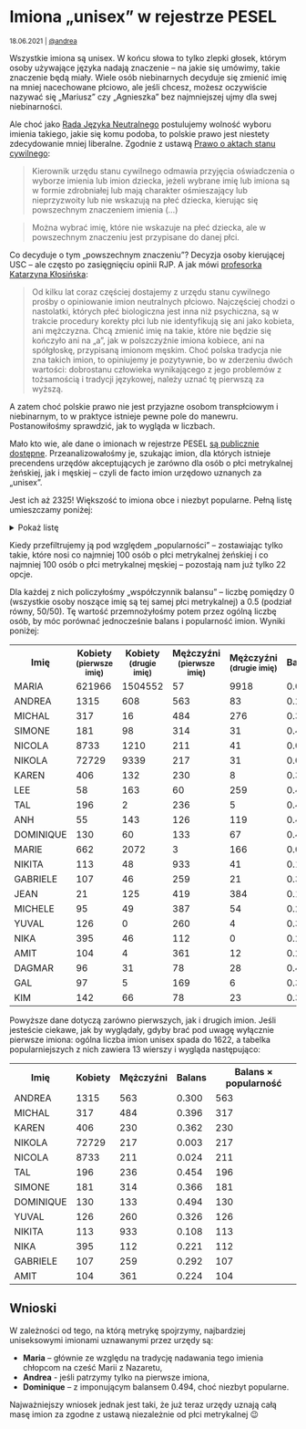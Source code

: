 # Imiona „unisex” w rejestrze PESEL

<small>18.06.2021 | [@andrea](/@andrea)</small>

Wszystkie imiona są unisex.
W końcu słowa to tylko zlepki głosek, którym osoby używające języka nadają znaczenie – 
na jakie się umówimy, takie znaczenie będą miały.
Wiele osób niebinarnych decyduje się zmienić imię na mniej nacechowane płciowo,
ale jeśli chcesz, możesz oczywiście nazywać się „Mariusz” czy „Agnieszka” bez najmniejszej ujmy dla swej niebinarności.

Ale choć jako [Rada Języka Neutralnego](/kolektyw-rjn) postulujemy wolność wyboru imienia takiego, jakie się komu podoba,
to polskie prawo jest niestety zdecydowanie mniej liberalne.
Zgodnie z ustawą [Prawo o aktach stanu cywilnego](https://isap.sejm.gov.pl/isap.nsf/DocDetails.xsp?id=WDU20140001741):

> Kierownik urzędu stanu cywilnego odmawia przyjęcia oświadczenia o wyborze imienia lub imion dziecka, jeżeli
> wybrane imię lub imiona są w formie zdrobniałej lub mają charakter ośmieszający lub nieprzyzwoity
> lub nie wskazują na płeć dziecka, kierując się powszechnym znaczeniem imienia (…)

> Można wybrać imię, które nie wskazuje na płeć dziecka, ale w powszechnym znaczeniu jest przypisane do danej płci.

Co decyduje o tym „powszechnym znaczeniu”? Decyzja osoby kierującej USC – ale często po zasięgnięciu opinii RJP.
A jak mówi [profesorka Katarzyna Kłosińska](https://wyborcza.pl/7,75410,26361697,prof-klosinska-dzban-to-slowo-nacechowane-pejoratywnie.html?disableRedirects=true):

> Od kilku lat coraz częściej dostajemy z urzędu stanu cywilnego prośby o opiniowanie imion neutralnych płciowo.
> Najczęściej chodzi o nastolatki, których płeć biologiczna jest inna niż psychiczna,
> są w trakcie procedury korekty płci lub nie identyfikują się ani jako kobieta, ani mężczyzna.
> Chcą zmienić imię na takie, które nie będzie się kończyło ani na „a”, jak w polszczyźnie imiona kobiece,
> ani na spółgłoskę, przypisaną imionom męskim. Choć polska tradycja nie zna takich imion, to opiniujemy je pozytywnie,
> bo w zderzeniu dwóch wartości: dobrostanu człowieka wynikającego z jego problemów z tożsamością i tradycji językowej,
> należy uznać tę pierwszą za wyższą.

A zatem choć polskie prawo nie jest przyjazne osobom transpłciowym i niebinarnym,
to w praktyce istnieje pewne pole do manewru.
Postanowiłośmy sprawdzić, jak to wygląda w liczbach.

Mało kto wie, ale dane o imionach w rejestrze PESEL [są publicznie dostępne](https://dane.gov.pl/dataset/1667,lista-imion-wystepujacych-w-rejestrze-pesel-osoby-zyjace).
Przeanalizowałośmy je, szukając imion, dla których istnieje precendens urzędów akceptujących je
zarówno dla osób o płci metrykalnej żeńskiej, jak i męskiej – czyli de facto imion urzędowo uznanych za „unisex”.

Jest ich aż 2325! Większość to imiona obce i niezbyt popularne. Pełną listę umieszczamy poniżej:

<details class="border mb-3">
    <summary class="bg-light p-2">Pokaż listę</summary>
    <div class="border-top small p-2">
        ABA, ABBAS, ABDALLA, ABDEL, ABDELFATTAH, ABDUL, ABDULLAH, ABDULLAH A, ABDULLAH H, ABDULLAH IBRAHIM, ABDULLAH M, ABDULLAHI, ABDULMUTTALIB A., ABDULRAHMAN, ABDUR, ABEBE, ABEER, ABHIJEET, ABHIJIT, ABI, ABIGAIL, ABIMBOLA, ABIOLA, ABIR, ABY, ADA, ADALET, ADAM, ADAMA, ADAMIA, ADAR, ADDISON, ADEDAYO, ADEEB, ADEEL, ADEL, ADELHEID, ADELIN, ADEOLA, ADEYINKA, ADHAM, ADI, ADIT, ADNAN, ADRIEL, ADY, AFEK, AGAM, AGHA, AGNE, AGNES, AGUNG, AH, AHMAD, AHMED, AHMED A, AHMED M, AIDAN, AIHUA, AILIN, AIMAN, AIMIN, AINUR, AIPING, AIRAT, AISHWARYA, AISSA, AJAY, AJAYKUMAR, AJIBOLA, AJIT, AKASH, AKHTAR, AKI, AKILA, AKIRA, AKRAM, ALA, ALAA, ALDIN, ALEKS, ALEKSA, ALEX, ALEXANDER, ALEXANDRE, ALEXIS, ALI, ALI A, ALI H, ALIJA, ALIKA, ALIKI, ALIN, ALIS, ALISA, ALISON, ALISSON, ALIX, ALLA, ALLAN, ALLEN, ALLY, ALMAS, ALMAZ, ALMOG, ALON, ALONA, ALPHA, ALVA, AMAL, AMAN, AMANDEEP, AMANI, AMARA, AMARACHI, AMARTUVSHIN, AMBAR, AMBER, AMEL, AMI, AMINE, AMIT, AMNAT, AMOR, AMRIT, AMY, AN, ANAN, ANAND, ANANDA, ANAR, ANASTASIA, ANASTASIIA, ANATOLII, ANDRE, ANDREA, ANDREE, ANDREJA, ANDRIA, ANDRII, ANDRZEJ, ANEL, ANG, ANGE, ANGEL, ANH, ANH DUONG, ANIK, ANIL, ANIS, ANITA, ANJUM, ANNA, ANNE, ANRI, ANSHI, ANSHU, ANTONI, ANTONIA, ANTONIE, ANU, ANUJ, ANUPAM, ANUSH, ANUUJIN, ANWAR, ANZHELA, APURVA, ARA, ARAD, ARAM, ARBEL, ARDEN, ARI, ARIA, ARIEL, ARIN, ARIS, ARLET, ARLO, ARMIN, ARSENA, ARTA, ARTEMI, ARTEMIS, ARTI, ARTUR, ARUNA, ARVIND, ARVINDBHAI, ARYA, ARZU, ASA, ASHISH, ASHLEY, ASHOK, ASHRAF, ASIL, ASSEM, ASSIL, ASTER, ASTRIT, ATA, ATAR, ATEF, ATIA, ATTILA, AUBREY, AUGUSTE, AUGUSTINE, AURELI, AUSTIN, AVERY, AVIN, AVINASH, AVIV, AVNI, AVRIL, AWAD, AXEL, AYAN, AYCAN, AYDAN, AYHAN, AYMAN, AYO, AYOMIDE, AZHAR, AZIZ, BA, BABA, BABUBHAI, BAHA, BAILEY, BAKYT, BALA, BALDEVBHAI, BANG, BAO, BAOHUA, BAR, BARAKAT, BARNABA, BASEM, BASHA, BASSAM, BASSEM, BAT, BAY, BEDA, BELA, BELAY, BELEID, BELLA, BEN, BENIA, BERNARD, BERNARDO, BERRY, BHAGWAN, BHARATBHAI, BHARATKUMAR, BHAVIN, BHIKHABHAI, BICH, BIJAYA, BIJU, BILLY, BIN, BINBIN, BING, BINGBING, BINH, BINU, BISHNU, BLAIR, BLAISE, BLAKE, BLESSING, BLUE, BO, BOHDAN, BOK, BOLA, BON, BONAWENTURA, BONG, BONNIE, BORAM, BOYU, BOŻYDAR, BRODIE, BRONISŁAWA, BROOKE, BROOKLYN, BROOKS, BROWN, BUI, BURHAN, BURÇAK, BUSHRA, BØJE, BẢO, CAMERON, CAMILLE, CAN, CANAN, CAO, CAREY, CARMEL, CARMEN, CARMINE, CAROL, CARROLL, CASEY, CASSIDY, CASTRO, CELESTINE, CEMRE, CEZAR, CHAITHANYA, CHAM, CHAN, CHANDRA, CHANDRASHEKHAR, CHANG, CHAO, CHARIS, CHARITY, CHARLIE, CHAU, CHEN, CHENG, CHENXI, CHENYI, CHENYU, CHETAN, CHI, CHIA, CHIA-YU, CHIDERA, CHIHIRO, CHIKA, CHIN, CHINAZA, CHINENYE, CHINH, CHINTAN, CHINWENDU, CHISOM, CHITRA, CHIZOBA, CHONG, CHRISTIAN, CHRISTINE, CHRISTY, CHU, CHUN, CHUNG, CHUNLI, CHUNYAN, CLAUDE, CLEMENCE, CODY, COLIN, CONCEPCION, CONG, CONNY, CONSTANTINE, CORIN, COURTNEY, CRISTIAN, CRISTIN, CRUZ, CZECH, DA, DAGENBACH, DAGMAR, DAHYABHAI, DAKOTA, DALE, DALI, DALIN, DALJIT, DAMILOLA, DAN, DANA, DANI, DANIEL, DANIELA, DANIELE, DANIELLE, DANILA, DANY, DAO, DAR, DARA, DARCY, DARIA, DARIN, DARSHAN, DARY, DAVINDER, DAWA, DAYAN, DE JESUS, DEE, DEEPAK, DEKEL, DEMETER, DENIS, DENISE, DENIZ, DENNIS, DENİZ, DERIN, DESIRE, DESTINY, DEVA, DEVI, DEVON, DHARMA, DHAVAL, DHIRAJKUMAR, DI, DIDAR, DIEM, DIEN, DIEP, DIEU, DILAN, DILIP, DIMA, DINA, DINESH, DINESHBHAI, DING, DINH, DIOR, DIPAK, DIVINE, DIZON, DMYTRO, DOAN, DOLAPO, DOMINGOS, DOMINIK, DOMINIKA, DOMINIQUE, DONALD, DONG, DONGHUA, DOR, DORIN, DORON, DREW, DROR, DU, DUC, DULGUUN, DUNG, DUONG, DURGA, DUYGU, DYLAN, DƯƠNG, E, EBUBECHUKWU, EDELTRAUD, EDEN, EDI, EDWARD, EFFIONG, EHAB, EINAV, EJIRO, EKA, EKIN, EKİN, ELA, ELEN, ELENI, ELEONOR, ELI, ELIA, ELIAN, ELIF, ELIS, ELISABETH, ELISHA, ELIYA, ELIZABETH, ELLIOT, ELLIS, ELOY, ELSI, ELVAN, EMAD, EMAN, EMI, EMILI, EMILIA, EMMA, EMMANUEL, EMMY, ENEA, ENIOLA, ENKHJARGAL, ENRIQUEZ, ERDENE, ERDZHAN, EREL, EREN, ERIS, EROL, ERZHAN, ESAM, ESE, ESIN, ESOSA, ESSAM, ETIENNE, EUN, EVA, EVELIN, EVREN, EVRIM, EWARYSTA, EWELIN, EWIN, EZEL, EZRA, EZZAT, FABIEN, FADY, FAISAL, FAKHRI AHMED, FAN, FANG, FARAG, FAREDIN, FARES, FARMAN, FATHI, FATMA, FAVOUR, FAWAD, FAWZI, FAWZY, FEI, FELICE, FENG, FERHAN, FIMA, FINLAY, FIRDAUS, FLORIA, FLORIS, FOUAD, FRANCIS, FRANCISCO, FRANCISZEK, FRANCISZKA, FRANK, FRANKIE, FUSSING, GABI, GABIN, GABRIEL, GABRIELA, GABRIELE, GABY, GAEL, GAGANDEEP, GAI, GAL, GALI, GAMAL, GANESH, GANGA, GANNA, GAO, GARCIA, GAURAV, GAY, GE, GENE, GEORGE, GEORGI, GEORGIA, GEORGIE, GEORGIOS, GERD, GERTRUD, GHASSAN, GIA, GIANG, GIFT, GIGI, GIL, GILI, GIRI, GIRISH, GIRMA, GIULI, GODWIN, GOHAR, GOMA, GONI, GOVINDA, GRANT, GUADALUPE, GUIFENG, GUIHUA, GUILLAUME, GUL, GUNJAN, GUO, GUOFENG, GURPREET, GURVINDER, GUTA, GUY, GYUNAL, GYUNER, GÖKSU, GÖKÇE, GÖRKEM, GÜNER, GÜNEŞ, HA, HA AN, HABIB, HABTAMU, HADAR, HADI, HAE, HAI, HAI ANH, HAIRONG, HAIWEI, HAJAR, HALEL, HALLEL, HALYNA, HAMAD, HAMDY, HAMED, HAMEED, HAMID, HAMZA, HAN, HANA, HANAN, HANG, HANH, HANI, HANINA, HANNA, HANS, HANY, HAO, HARDEEP, HARDING, HAREL, HARESH, HARESHBHAI, HARISH, HARJINDER, HARLEY, HARPER, HARPREET, HARSHADKUMAR, HARSHIT, HARUNA, HASAN, HASSAN, HASSAN M, HATEM, HATIM, HAU, HAY, HAYDEN, HAYOUNG, HAZAR, HE, HEAVEN, HEDWIG, HEE, HEINI, HEINTZ, HELAN, HELGARD, HELI, HELMI, HEMA, HEN, HENNY, HENRYK, HIEN, HIKARU, HIKMAT, HIKMET, HILAL, HILARY, HILDEGARD, HILLARY, HIRA, HIREN, HISHAM, HITENDRAKUMAR, HIÊN, HO, HOA, HOAI, HOAI ANH, HOAN, HOANG, HOANG ANH, HOANG LAN, HOANG LINH, HOI, HOJUNG, HONG, HONG ANH, HONGMIN, HONGPING, HONGWEI, HONGYU, HOPE, HORIA, HOSSAMELDIN, HOÀNG, HRUSHIKESH, HSIN, HUA, HUAN, HUANG, HUI, HUIJUN, HUIMIN, HUONG, HUSSAIN, HUSSEIN, HWA, HYO, HYUN, HYUNG, HYUNJIN, HYUSEIN, HÀ, HÒA, HẠNH, HẢI, HỒNG, I GUSTI, I-HSUAN, IAN, IBRAHIM, IBRYAM, IDAN, IDO, IFE, IFTIKHAR, IHOR, IHSAN, IKRAM, ILHAM, ILIA, ILKAY, ILLA, ILLIA, ILLY, IMAN, IMANI, IMRAN, IMTIAZ, IN, INBAL, INBAR, INDERPREET, INDI, INDIANA, INDIGO, INDRA, INES, INEZ, INGE, INGRID, INNA, INTI, IQBAL, IRA, IRAM, IRFAN, IRMGARD, IRYNA, ISA, ISLAM, ISMAEL, ISMAIL, ISMET, ISSA, ITA, IURII, IVAN, IVANNA, JACEK, JACK, JACKIE, JADE, JAE, JAGDISH, JAGDISHBHAI, JAHAN, JAI, JAIME, JAIN, JALAL, JAMAL, JAMES, JAMIE, JAN, JANE, JANI, JANINA, JANIS, JANNE, JAREMA, JARGAL, JARGALAN, JAROSŁAW, JASIM, JASMEET, JASMIN, JASPREET, JASVIR, JATINDER, JAVED, JAWAD, JAY, JAYA, JAYANT, JAYESHKUMAR, JAŚMIN, JEAN, JEEVAN, JEHAN, JEN, JENNIFER, JENNY, JENSEN, JEONG, JEONGMIN, JESS, JESSE, JESSIE, JESSY, JESUS, JI, JIA, JIACHEN, JIAHE, JIALE, JIALIN, JIAMING, JIAN, JIANAN, JIANFANG, JIANG, JIANHONG, JIANHUA, JIANMIN, JIANPING, JIANWEI, JIANXIN, JIANYING, JIAQI, JIAWEN, JIAYI, JIE, JIHAN, JIHO, JIMIN, JIN, JING, JINGHUA, JINGHUI, JINHONG, JINHUA, JINHUI, JINXIN, JINYOUNG, JINYU, JITENDRA, JITENDRAKUMAR, JIYOUNG, JO, JOAN, JOANN, JOAO, JOCELYN, JODY, JOEL, JOEY, JOHN, JOHNSON, JOLAN, JONA, JONES, JONG, JOO, JORDAN, JOSE, JOSEPH, JOSHUA, JOSÉ, JOUD, JOY, JOÃO, JU, JUAN, JUDA, JUDE, JUHA, JUHYUN, JULES, JULIAN, JULIE, JUMA, JUN, JUNE, JUNG, JUNGHYUN, JUNHONG, JUNHUA, JUNJIE, JUNYI, JURI, JUSTICE, JUSTINE, JUWON, JUYOUNG, JYOTI, JÓZEF, JÓZEFA, KADER, KADI, KADIR, KAI, KAJAL, KALI, KAMAL, KAMALJIT, KAMEL, KAMI, KAMLESHBHAI, KAMLESHKUMAR, KANTILAL, KANUBHAI, KAORU, KARA, KARAR, KAREEM, KAREL, KAREM, KAREN, KARI, KARIM, KARIN, KARISA, KARMA, KAROL, KAROLINA, KASEY, KATERYNA, KAUSHIK, KAY, KAYA, KAYO, KAYRA, KAZIMIERZ, KE, KEERTHI, KEHINDE, KEI, KELECHI, KELLY, KEMAL, KENAN, KENDAL, KENDALL, KENNEDY, KERRY, KERSTIN, KETAN, KETANKUMAR, KEXIN, KHAI, KHALED, KHALID, KHALIFA, KHAN, KHANG, KHANH, KHÁNH, KI, KIEU, KIM, KIM ANH, KIMI, KIRAN, KIRITBHAI, KIRTI, KISHAN, KISHOR, KOLIN, KOSMA, KOSTA, KOSTKA, KRISHNA, KRISS, KRISTEN, KRISTIN, KROGH, KRYSTYN, KUAN-YU, KUDZAI, KULWINDER, KUMAR, KUN, KUNAL, KWAN, KYEONG, KYOUNG, KYUNG, KYUNGSUK, LAI, LAIS, LAM, LAMAR, LAN, LANA, LANDSPERG, LANE, LANG, LARYSA, LATIF, LAUREN, LAURENCE, LAURI, LAURIEN, LAWRENCE, LAXMI, LE, LEA, LECHA, LEE, LEI, LEIGH, LEJBA, LEN, LENNOX, LENNY, LENY, LEO, LESIA, LESLEY, LESLIE, LEV, LI, LIAD, LIAM, LIAN, LIANG, LIBBY, LIBO, LICHAO, LIDOR, LIEL, LIEM, LIJUN, LILA, LILIAN, LILIANA, LILIIA, LIM, LIMA, LIMIN, LIMING, LIN, LIND, LINDSAY, LINDSEY, LING, LINH, LIOR, LIPA, LIPING, LIR, LIRAN, LIRAZ, LIRON, LIU, LIUBOV, LIUDMYLA, LIVIAN, LIWEI, LIXIN, LIYING, LOAN, LOBO, LOGAN, LOI, LONDON, LONG, LOPES, LOREN, LORETO, LORIAN, LORIS, LOTAN, LOU, LOUIE, LOUIS, LOUISA, LOUISE, LOUKA, LOVE, LU, LUA, LUAN, LUCA, LUCKY, LUISE, LUKA, LUND, LUNDE, LUONG, LUTFI, LUYEN, LY, LYKKE, LYN, LYNN, LYUBOV, LÊ, M., MA, MAAN, MAAYAN, MACKENZIE, MADHU, MADHUKAR, MAGED, MAHA, MAHDI, MAHENDRA, MAHER, MAHESH, MAHMOUD, MAI, MAINA, MAIS, MAJ, MAJID, MAKI, MAKO, MAKSYM, MALAK, MALIK, MALIN, MAME, MAN, MANA, MANDEEP, MANEL, MANIK, MANISH, MANMEET, MANOJ, MANPREET, MANSOOR, MANSOOR HASAN, MANSOUR A, MANU, MANUEL, MAO, MAOR, MARCEL, MARI, MARIA, MARIAN, MARICEL, MARIE, MARIEN, MARIIA, MARIN, MARION, MARIS, MARIYA, MARJA, MARJAN, MARLEN, MARLEY, MARLO, MARO, MARTINA, MARY, MARYA, MARYNA, MARÍA, MASON, MASOUD, MATEJA, MATEUSZ, MATTIA, MAX, MAXIME, MAY, MAYAH, MAYAN, MAZIN, MEDI, MEGHA, MEHMED, MEHMET, MEL, MELEK, MENA, MENDOZA, MENG, MERI, MERIÇ, MERLIN, MERON, METIN, MIAH, MIAO, MICAH, MICHAEL, MICHAL, MICHALI, MICHEL, MICHELE, MICHELL, MICHELLE, MIECZYSŁAW, MIGUEL, MIHAL, MIKA, MIKAL, MIKE, MIKHAL, MIKI, MIKO, MILAN, MILIND, MIN, MINA, MING, MINGHUI, MINGMING, MINH, MINH ANH, MINH HA, MINH THUY, MINH TU, MIO, MIRAC, MIRACLE, MIRAN, MIRAÇ, MIREL, MIRIAM, MIRIAN, MIRJAN, MIRZA, MISCHA, MISHA, MISHAL, MISHEL, MISZA, MISZEL, MITRA, MO, MOANA, MODESTA, MOHAMED, MOHAMED AHMED, MOHAMMAD, MOHAMMED, MOHAMMED A, MOHAMMED HASAN, MOHAMMED S, MOHAN, MOHANBHAI, MONIK, MONIR, MONTANA, MOR, MORAN, MORGAN, MOSTAFA, MOUSA, MUAMMER, MUHAMMAD, MUKTI, MUKUL, MUMTAZ, MUNACHI, MUNACHIMSO, MUSTAFA, MUSTAN, MUTLU, MWANGI, MY, MYKHAILO, MYKOLA, MYLTOFT, MYONG, MYROSLAVA, MYUNG, MØLLER, MỸ, NABI, NADEEM, NADIIA, NAGA, NAHAR, NAHED, NAHID, NAIR, NAJAH, NALIN, NAM, NAN, NANA, NANDA, NAO, NAPHAT, NARAN, NARENDRA, NARESHKUMAR, NARI, NARIMAN, NARINDER, NASIM, NASSER, NATALE, NATALIA, NATALIIA, NATHALIE, NATIA, NAVDEEP, NAYEF, NAZAR, NAZARETH, NAZIF, NAZLI, NDIDI, NEDZHIB, NEEL, NEERAJ, NEHAD, NELI, NELLY, NEO, NERI, NERMIN, NESS, NESTA, NETA, NETTA, NEVEN, NGAN, NGO, NGOAN, NGOC, NGOC ANH, NGOC DUNG, NGOC HA, NGOC LAN, NGOC PHUONG, NGOZI, NGUYEN, NGUYÊN, NGUYỄN, NGỌC, NHA, NHAN, NHAT, NHAT ANH, NHAT LINH, NHI, NHU, NICKI, NICKY, NICO, NICOL, NICOLA, NICOLE, NIHAD, NIHAL, NIK, NIKA, NIKE, NIKI, NIKITA, NIKKI, NIKO, NIKOL, NIKOLA, NIL, NILESH, NIMA, NIMESH, NINA, NING, NINH, NINO, NIR, NIRAJ, NIRINA, NIRMAL, NISAN, NITSAN, NITZAN, NIV, NIZAN, NOA, NOAH, NOAM, NOEL, NOI, NOLAN, NOMI, NOOR, NORI, NORIS, NOUR, NOY, NUR, NURAY, NURHAN, NURI, NURUL, NURZHAN, NUSRAT, NYARKO, NYASHA, OANH, OCEAN, OFEK, OFER, OFFIR, OFIR, OFRI, OGECHI, OKSANA, OLA, OLAMIDE, OLATOKUNBO, OLAYEMI, OLAYINKA, OLCHA, OLEH, OLEKSA, OLEKSANDR, OLEKSANDRA, OLEKSII, OLENA, OLESIA, OLHA, OLIINYK, OLIVA, OLIVER, OLLIE, OLUSHOLA, OLUSOLA, OLUWADAMILOLA, OLUWASEUN, OLUWATOBI, OLUWATOSIN, OMAR, OMER, OMI, OMONIGHO, OMRI, ONON, ONYEKA, ONYEKACHI, OPHIR, OR, ORAN, OREN, ORHAN, ORI, ORIA, ORIAN, ORIN, ORR, ORYAN, OSAMA, OSMAN, OVERGAARD, OZANA, PAN, PANKAJ, PARAG, PARESH, PARIS, PARMINDER, PARRY, PARVEEN, PARVEZ, PARVIN, PASCALE, PASCUA, PATRICE, PATRICK, PAUL, PAULIN, PAVLO, PAZ, PELEG, PENG, PERES, PERRY, PERUN, PETER, PETRUS, PHAM, PHAN, PHOENIX, PHU, PHUONG, PHUÖNG, PHƯƠNG, PIERRE, PING, PIOTR, PRAKASH, PRASAD, PRASHANT, PRATIK, PRAVIN, PRAVINBHAI, PRAVINKUMAR, PRECIOUS, PREET, PURNA, PUSPA, QASIM, QI, QIAN, QIANG, QIAO, QIN, QING, QINGHUA, QINGQING, QUANG, QUE, QUINCY, QUINN, QUY, QUYEN, QUYNH, QUỲNH, RABIA, RABIH, RACHEL, RAE, RAFAL, RAHUL, RAIM, RAIN, RAINE, RAJ, RAJA, RAJENDRA, RAJENDRABHAI, RAJESH, RAJESHBHAI, RAJESHKUMAR, RAJIV, RAJKUMAR, RAJNIKANT, RAJNISH, RAJU, RAKHAT, RAMA, RAMADAN, RAMAN, RAMANBHAI, RAMANDEEP, RAMCHANDRA, RAMESH, RAMESHBHAI, RAMI, RAN, RANA, RANI, RATI, RATNA, RAVEN, RAVID, RAVINDER, RAVINDRA, RAY, RAYAN, RAYHAN, RAZ, REA, REDA, REDDY, REEF, REEM, REESE, REHMAN, REI, REMY, REN, RENE, RENEE, RENEÉ, RENI, RENÉ, RENÉE, RESHAM, REY, REYES, REYHAN, REZAN, RICHARD, RIDA, RIKI, RIKO, RILEY, RIM, RIMON, RIN, RINAT, RINKU, RINO, RIO, RITESHKUMAR, RIVER, RIZA, ROBERT, ROBERTS, ROBIN, ROBYN, ROCHA, RODI, ROHITKUMAR, ROM, ROMA, ROMAN, ROMI, ROMUALD, RON, RONG, RONI, RONNI, RONNIE, RONNY, RONY, ROSARIO, ROSE, ROSEL, ROSHAN, ROSS, ROTEM, RUFARO, RUHAN, RUI, RUIQI, RUMI, RUN, RUPINDER, RUSLAN, RUTH, RUYI, RYAN, RYO, SAAD, SAAD OBAID, SAAR, SABA, SABAH, SACHA, SADAT, SAEED, SAFA, SAFAK, SAFI, SAGE, SAGI, SAHAR, SAHER, SAI, SAID, SAKI, SALA, SALAH, SALAM, SALEEM, SALEH, SALEM, SALI, SALMAN, SALO, SAM, SAMAN, SAMAR, SAMARTH, SAMIN, SAMIR, SAMMY, SAMUEL, SAMY, SAN, SANA, SANAM, SANDEEP, SANDI, SANDOVAL, SANDY, SANG, SANJAY, SANJAYKUMAR, SANJU, SANNA, SANTA, SANTANA, SANTIAGO, SANTOS, SANU, SARABJIT, SARAN, SARANG, SARBJIT, SARI, SAROJ, SASCHA, SASHA, SASZA, SATHYA, SATYA, SAU, SAVA, SAWA, SCOTT, SE, SELAM, SELMAN, SELVA, SEMA, SEMI, SEN, SENA, SEO, SEOJIN, SEON, SERHII, SERRANO, SEUNG, SEVEN, SEVERIN, SEVGIN, SEVIN, SEYHAN, SEYRAN, SEZGIN, SHACHAF, SHACHAR, SHADI, SHAHAF, SHAHAR, SHAHID, SHAI, SHAKED, SHAMS, SHAN, SHANI, SHANNON, SHANTA, SHANTI, SHANU, SHAOCHEN, SHAOHUA, SHARAD, SHARIF, SHARON, SHAWN, SHAY, SHEA, SHEFKET, SHEKHAR, SHERAZ, SHERIDAN, SHERIF, SHERIN, SHI, SHIHUA, SHILOH, SHIN, SHIQI, SHIR, SHIRAN, SHIRAZ, SHIVA, SHIYU, SHOHAM, SHOVAL, SHRIKANT, SHU, SHUAI, SHUANG, SHUHONG, SHUHUA, SHUO, SHYAM, SI, SIDAR, SIDNEY, SILA, SILVA, SIMA, SIMCHA, SIMHA, SIMON, SIMONE, SIMONI, SIN, SINA, SINAN, SINGH, SION, SIRI, SIRIN, SIVAN, SIWAR, SIYUAN, SKY, SKYLAR, SKYLER, SLAVA, SNEHAL, SO, SOFIANE, SOL, SOLOMON, SOMA, SON, SONAM, SONG, SONU, SOO, SOON, SOPHIE, SORA, SPENCER, SREE, SRI, STACY, STANISŁAW, STANISŁAWA, STAV, STEPHANE, STEPHEN, STEWART, STORM, SU, SUAD, SUBHASH, SUBIN, SUDHIR, SUJIN, SUK, SUKHDEV, SUKHWINDER, SULIKO, SULTAN, SUMAN, SUN, SUNG, SUNGEUN, SUNGWON, SUNIL, SUNNY, SURAT, SURENDRA, SURESH, SURESHBHAI, SURI, SURIYA, SURYA, SUSAN, SUWEI, SVITLANA, SWAPNIL, SYDNEY, SYMCHA, SZAJA, SZLAMA, SZLOMA, SZYJA, SŁAWA, TADESSE, TAE, TAFADZWA, TAFARA, TAHIR, TAI, TAIGA, TAIR, TAIWO, TAL, TALAL, TAM, TAMAR, TAMI, TAN, TANAKA, TANSEL, TAO, TARA, TAREQ, TARIQ, TASHI, TASNEEM, TATENDA, TAUS, TAYLOR, TEJA, TEKLE, TEMILOLA, TEMITOPE, TENDAI, TENZIN, TERESA, TERRI, TERRY, TETIANA, THAI, THAM, THANH, THANH BINH, THANH BÌNH, THANH HA, THANH MINH, THANH TU, THAO, THI, THIEN, THIEN AN, THIN, THINH, THO, THOM, THOMAS, THU, THUAN, THUC, THUONG, THUY, THÀNH, THÙY, THỦY, TIAN, TIANTIAN, TIANYI, TIDHAR, TIEN, TIL, TIN, TING, TINH, TINOTENDA, TIÊN, TOAN, TOBIA, TOLULOPE, TOM, TOMA, TOMER, TONG, TONI, TOPAZ, TRACY, TRAM, TRAN, TRANG, TRI, TRINH, TSERING, TSOLMON, TU, TUE, TUGBA, TULSI, TUNA, TUNDE, TUNG, TUONG, TURAN, TURKI, TUVAL, TUYEN, TYLER, TZLIL, UCHE, UCHECHUKWU, UCHENNA, UDAYA, UFUK, UL, ULEMJ, UMA, UMAR, UMESH, UMUT, UN, USAMA, UTA, UTE, UYEN, UZOCHUKWU, VADYM, VALENTIN, VALENTINE, VALENTYNA, VALERA, VALERII, VALERY, VAN, VAN KHANH, VANJA, VASYL, VEERA, VEGA, VENKATA, VERONIKA, VESA, VI, VIACHESLAV, VIAN, VICKY, VIDYA, VIET, VIET ANH, VIHAR, VIJAY, VIJAYA, VIJAYBHAI, VIJAYKUMAR, VIKRAM, VIKTOR, VIKTORIIA, VINH, VINIT, VINOD, VINODBHAI, VINTHER, VIPIN, VIPULKUMAR, VIRA, VIRAG, VISHAL, VISHWANATH, VITA, VITALII, VIVEK, VIVEKKUMAR, VIVIAN, VIVIEN, VLADA, VLADYSLAV, VOLODYMYR, VON, VUI, VUONG, VY, VŨ, WAAD, WAEL, WALEED, WALI, WALID, WALLY, WALTRAUD, WALTRAUT, WAN, WANG, WAQAR, WASSEM, WEI, WEILI, WEIMIN, WEIPING, WEIQIN, WEIQING, WEIRONG, WEITING, WEIWEI, WEIYI, WEN, WENHUA, WENJIE, WENTAO, WENYAN, WESAM, WIESŁAWA, WILSON, WING, WON, WOO, WU, WYNNE, WŁADYSŁAW, WŁADYSŁAWA, XI, XIA, XIAN, XIANG, XIAO, XIAOCHEN, XIAOCHUN, XIAODONG, XIAOFEI, XIAOFENG, XIAOHUA, XIAOHUI, XIAOJIE, XIAOJING, XIAOJUN, XIAOLIN, XIAOMENG, XIAOMING, XIAONAN, XIAOPING, XIAOQING, XIAOSHU, XIAOWEI, XIAOWEN, XIAOXIAO, XIAOYAN, XIAOYI, XIAOYU, XIAOYUN, XIN, XING, XINGHUA, XINGYU, XINHUI, XINWEI, XINYU, XIU, XIUHUA, XIULI, XIUMIN, XU, XUAN, XUE, XUEFENG, XUEHUA, XUEJUN, XUEPING, XUEQI, XUÂN, YAEL, YAHEL, YAHLI, YAJUN, YALI, YALING, YAM, YAMAN, YAN, YANA, YANAN, YANG, YANGYANG, YANHONG, YANJIE, YANJUN, YANLING, YANNI, YANXI, YANYI, YANYU, YAO, YARDEN, YAROSLAV, YASHA, YASHAR, YE, YEKTA, YELYZAVETA, YEN, YEONG, YEONWOO, YEVHENII, YI, YI-CHUN, YICHEN, YIFAN, YIFEI, YIJIE, YIKE, YILDIZ, YILEI, YILIN, YIMING, YIN, YINAN, YING, YINGHUI, YIRAN, YITONG, YIWEI, YIXUAN, YOGESH, YON, YONA, YONG, YONGWEI, YONGXIANG, YONGYU, YOO, YOON, YOU, YOUN, YOUNG, YOUNGJU, YOUSEF, YOUSSEF, YOUVAL, YU, YU-TING, YUAN, YUANYUAN, YUBIN, YUCHEN, YUE, YUEHUA, YUFEI, YUFENG, YUHAN, YUHANG, YUHENG, YUHUA, YUI, YUJIA, YUJIE, YUJIN, YUKI, YUKO, YULI, YULIANG, YULIIA, YULIN, YUMA, YUN, YUNG, YUNHUI, YUPING, YUQI, YURI, YURII, YUTA, YUVAL, YUXIN, YUXUAN, YUZHEN, YUZHU, YÜKSEL, ZAKI, ZANA, ZANE, ZE, ZEKERIYA, ZEKI, ZHAN, ZHANAT, ZHANG, ZHAO, ZHAOHUA, ZHASMIN, ZHE, ZHEN, ZHI, ZHIJUN, ZHIMIN, ZHIXIN, ZHIYU, ZHOU, ZHU, ZHUO, ZI, ZIA, ZIAN, ZIHAN, ZIJUN, ZIMO, ZINE, ZIV, ZIXUAN, ZIYI, ZIYU, ZLATA, ZOFIA, ZOHAR, ZUBAIR, ÁNH, ÇINAR, ÐÔNG, ÖMÜR, ÖZDEN, ÖZGÜR, ŞENEL, ŻEGOTA
    </div>
</details>

Kiedy przefiltrujemy ją pod względem „popularności” – zostawiając tylko takie, które nosi
co najmniej 100 osób o płci metrykalnej żeńskiej i co najmniej 100 osób o płci metrykalnej męskiej –
pozostają nam już tylko 22 opcje.

Dla każdej z nich policzyłośmy „współczynnik balansu” –
liczbę pomiędzy 0 (wszystkie osoby noszące imię są tej samej płci metrykalnej)
a 0.5 (podział równy, 50/50).
Tę wartość przemnożyłośmy potem przez ogólną liczbę osób, by móc porównać jednocześnie balans i popularność imion.
Wyniki poniżej:

<div class="table-wide table-responsive my-5"><table class="table table-sm table-striped"><tr><th data-sort><span class="fal fa-signature"></span> Imię</th><th data-sort="number"><span class="fal fa-venus"></span> Kobiety <small>(pierwsze imię)</small></th><th data-sort="number"><span class="fal fa-venus"></span> Kobiety <small>(drugie imię)</small></th><th data-sort="number"><span class="fal fa-mars"></span> Mężczyźni <small>(pierwsze imię)</small></th><th data-sort="number"><span class="fal fa-mars"></span> Mężczyźni <small>(drugie imię)</small></th><th data-sort="number"><span class="fal fa-balance-scale"></span> Balans</th><th data-sort="number" data-sort-auto="desc"><span class="fal fa-trophy"></span> Balans × popularność</th></tr><tr><td>MARIA</td><td>621966</td><td>1504552</td><td>57</td><td>9918</td><td>0.005</td><td>9975</td></tr><tr><td>ANDREA</td><td>1315</td><td>608</td><td>563</td><td>83</td><td>0.251</td><td>646</td></tr><tr><td>MICHAL</td><td>317</td><td>16</td><td>484</td><td>276</td><td>0.305</td><td>333</td></tr><tr><td>SIMONE</td><td>181</td><td>98</td><td>314</td><td>31</td><td>0.447</td><td>279</td></tr><tr><td>NICOLA</td><td>8733</td><td>1210</td><td>211</td><td>41</td><td>0.025</td><td>252</td></tr><tr><td>NIKOLA</td><td>72729</td><td>9339</td><td>217</td><td>31</td><td>0.003</td><td>248</td></tr><tr><td>KAREN</td><td>406</td><td>132</td><td>230</td><td>8</td><td>0.307</td><td>238</td></tr><tr><td>LEE</td><td>58</td><td>163</td><td>60</td><td>259</td><td>0.409</td><td>221</td></tr><tr><td>TAL</td><td>196</td><td>2</td><td>236</td><td>5</td><td>0.451</td><td>198</td></tr><tr><td>ANH</td><td>55</td><td>143</td><td>126</td><td>119</td><td>0.447</td><td>198</td></tr><tr><td>DOMINIQUE</td><td>130</td><td>60</td><td>133</td><td>67</td><td>0.487</td><td>190</td></tr><tr><td>MARIE</td><td>662</td><td>2072</td><td>3</td><td>166</td><td>0.058</td><td>169</td></tr><tr><td>NIKITA</td><td>113</td><td>48</td><td>933</td><td>41</td><td>0.142</td><td>161</td></tr><tr><td>GABRIELE</td><td>107</td><td>46</td><td>259</td><td>21</td><td>0.353</td><td>153</td></tr><tr><td>JEAN</td><td>21</td><td>125</td><td>419</td><td>384</td><td>0.154</td><td>146</td></tr><tr><td>MICHELE</td><td>95</td><td>49</td><td>387</td><td>54</td><td>0.246</td><td>144</td></tr><tr><td>YUVAL</td><td>126</td><td>0</td><td>260</td><td>4</td><td>0.323</td><td>126</td></tr><tr><td>NIKA</td><td>395</td><td>46</td><td>112</td><td>0</td><td>0.203</td><td>112</td></tr><tr><td>AMIT</td><td>104</td><td>4</td><td>361</td><td>12</td><td>0.225</td><td>108</td></tr><tr><td>DAGMAR</td><td>96</td><td>31</td><td>78</td><td>28</td><td>0.455</td><td>106</td></tr><tr><td>GAL</td><td>97</td><td>5</td><td>169</td><td>6</td><td>0.368</td><td>102</td></tr><tr><td>KIM</td><td>142</td><td>66</td><td>78</td><td>23</td><td>0.327</td><td>101</td></tr></table ></div>

Powyższe dane dotyczą zarówno pierwszych, jak i drugich imion.
Jeśli jesteście ciekawe, jak by wyglądały, gdyby brać pod uwagę wyłącznie pierwsze imiona:
ogólna liczba imion unisex spada do 1622, a tabelka popularniejszych z nich zawiera 13 wierszy i wygląda następująco:

<div class="table-wide table-responsive my-5"><table class="table table-sm table-striped"><tr><th data-sort><span class="fal fa-signature"></span> Imię</th><th data-sort="number"><span class="fal fa-venus"></span> Kobiety</small></th><th data-sort="number"><span class="fal fa-mars"></span> Mężczyźni</th><th data-sort="number"><span class="fal fa-balance-scale"></span> Balans</th><th data-sort="number" data-sort-auto="desc"><span class="fal fa-trophy"></span> Balans × popularność</th></tr><tr><td>ANDREA</td><td>1315</td><td>563</td><td>0.300</td><td>563</td></tr><tr><td>MICHAL</td><td>317</td><td>484</td><td>0.396</td><td>317</td></tr><tr><td>KAREN</td><td>406</td><td>230</td><td>0.362</td><td>230</td></tr><tr><td>NIKOLA</td><td>72729</td><td>217</td><td>0.003</td><td>217</td></tr><tr><td>NICOLA</td><td>8733</td><td>211</td><td>0.024</td><td>211</td></tr><tr><td>TAL</td><td>196</td><td>236</td><td>0.454</td><td>196</td></tr><tr><td>SIMONE</td><td>181</td><td>314</td><td>0.366</td><td>181</td></tr><tr><td>DOMINIQUE</td><td>130</td><td>133</td><td>0.494</td><td>130</td></tr><tr><td>YUVAL</td><td>126</td><td>260</td><td>0.326</td><td>126</td></tr><tr><td>NIKITA</td><td>113</td><td>933</td><td>0.108</td><td>113</td></tr><tr><td>NIKA</td><td>395</td><td>112</td><td>0.221</td><td>112</td></tr><tr><td>GABRIELE</td><td>107</td><td>259</td><td>0.292</td><td>107</td></tr><tr><td>AMIT</td><td>104</td><td>361</td><td>0.224</td><td>104</td></tr></table ></div>

## Wnioski

W zależności od tego, na którą metrykę spojrzymy, najbardziej uniseksowymi imionami uznawanymi przez urzędy są:

 - **Maria** – głównie ze względu na tradycję nadawania tego imienia chłopcom na cześć Marii z Nazaretu,
 - **Andrea** - jeśli patrzymy tylko na pierwsze imiona,
 - **Dominique** – z imponującym balansem 0.494, choć niezbyt popularne.
 
Najważniejszy wniosek jednak jest taki, że już teraz
urzędy uznają całą masę imion za zgodne z ustawą niezależnie od płci metrykalnej 😉
